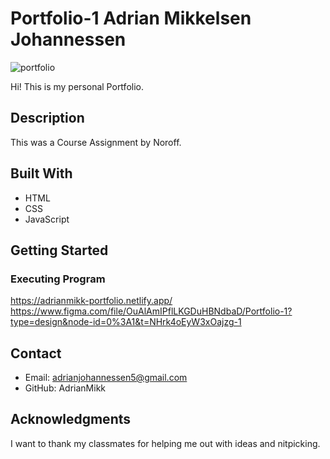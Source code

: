 # Portfolio-1 Adrian Mikkelsen Johannessen 

![portfolio](https://github.com/AdrianMikk/VSCode-RainyDays/assets/113434165/c837c6ce-7efc-47b3-8ea1-001d85401281)

Hi! This is my personal Portfolio.

## Description 

This was a Course Assignment by Noroff. 

## Built With

* HTML
* CSS
* JavaScript

## Getting Started 
### Executing Program 

https://adrianmikk-portfolio.netlify.app/
https://www.figma.com/file/OuAlAmIPflLKGDuHBNdbaD/Portfolio-1?type=design&node-id=0%3A1&t=NHrk4oEyW3xOajzg-1

## Contact 

* Email: adrianjohannessen5@gmail.com
* GitHub: AdrianMikk

## Acknowledgments 

I want to thank my classmates for helping me out with ideas and nitpicking.
